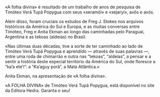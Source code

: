 «A folha divina» é resultado de um trabalho de anos de pesquisa de Timóteo Verá Tupã Popygua com seus «xeramõi» e «xejaryi»,  avôs e avós. 

Além disso, foram cruciais os estudos de  Freg J. Stokes nos arquivos históricos da América do Sul e Europa, e as muitas conversas entre Timóteo, Freg e Anita Ekman ao longo das caminhadas pelo Paraguai, Argentina e as tekoas (aldeias) no Brasil.  

«Nas últimas duas décadas, tive a sorte de ter caminhado ao lado de Timóteo Verá Tupã Popygua e aprendido — através de suas palavras —, entre uma roda de chimarrão e outra nas “tekoas”, “aldeias”,
a pensar e a sentir a história deste especial território da América
do Sul, onde floresce a “ka’a ete’i”: a “Ka’aguy porã”, a Mata Atlântica.»

Anita Ekman, na apresentação de «A folha divina».


 «A FOLHA DIVINA» de Timóteo Verá Tupã Popygua, está disponível no site da Editora Hedra. Garanta o seu!